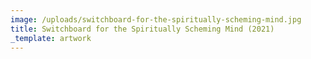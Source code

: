 ```yaml
---
image: /uploads/switchboard-for-the-spiritually-scheming-mind.jpg
title: Switchboard for the Spiritually Scheming Mind (2021)
_template: artwork
---
```


